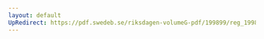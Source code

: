 ```yaml
---
layout: default
UpRedirect: https://pdf.swedeb.se/riksdagen-volumeG-pdf/199899/reg_199899/reg_199899_0182.pdf
---
```

